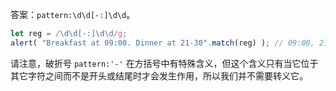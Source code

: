 答案：`pattern:\d\d[-:]\d\d`。

```js
let reg = /\d\d[-:]\d\d/g;
alert( "Breakfast at 09:00. Dinner at 21-30".match(reg) ); // 09:00, 21-30
```

请注意，破折号 `pattern:'-'` 在方括号中有特殊含义，但这个含义只有当它位于其它字符之间而不是开头或结尾时才会发生作用，所以我们并不需要转义它。
